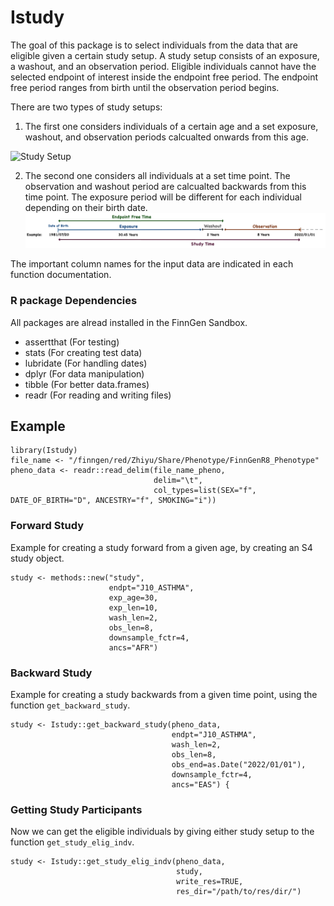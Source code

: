 # Istudy

<!-- badges: start -->
<!-- badges: end -->

The goal of this package is to select individuals from the data that are eligible given a certain study setup. A study setup consists of an exposure, a washout, and an observation period. Eligible individuals cannot have the selected endpoint of interest inside the endpoint free period. The endpoint free period ranges from birth until the observation period begins. 

There are two types of study setups:

1. The first one considers individuals of a certain age and a set exposure, washout, and observation periods calcualted onwards from this age. 

![Study Setup](https://github.com/intervene-EU-H2020/onset_prediction/blob/main/Istudy/man/Study_setup_schema.svg)

2. The second one considers all individuals at a set time point. The observation and washout period are calcualted backwards from this time point. The exposure period will be different for each individual depending on their birth date. 
![Study Setup Backwards](https://github.com/intervene-EU-H2020/onset_prediction/blob/main/Istudy/man/Study_Setup_Back_Schema.png)

The important column names for the input data are indicated in each function documentation.

### R package Dependencies
 All packages are alread installed in the FinnGen Sandbox.
 
- assertthat (For testing)
- stats (For creating test data)
- lubridate (For handling dates)
- dplyr (For data manipulation)
- tibble (For better data.frames)
- readr (For reading and writing files)

## Example

```{r example}
library(Istudy)
file_name <- "/finngen/red/Zhiyu/Share/Phenotype/FinnGenR8_Phenotype"
pheno_data <- readr::read_delim(file_name_pheno,
                                delim="\t",
                                col_types=list(SEX="f", DATE_OF_BIRTH="D", ANCESTRY="f", SMOKING="i"))
```
### Forward Study

Example for creating a study forward from a given age, by creating an S4 study object.

```{r example}
study <- methods::new("study",
                      endpt="J10_ASTHMA",
                      exp_age=30,
                      exp_len=10,
                      wash_len=2,
                      obs_len=8,
                      downsample_fctr=4,
                      ancs="AFR")
```
### Backward Study

Example for creating a study backwards from a given time point, using the function `get_backward_study`.

```{r example}
study <- Istudy::get_backward_study(pheno_data,
                                    endpt="J10_ASTHMA",
                                    wash_len=2,
                                    obs_len=8,
                                    obs_end=as.Date("2022/01/01"),
                                    downsample_fctr=4,
                                    ancs="EAS") {
```
### Getting Study Participants

Now we can get the eligible individuals by giving either study setup to the function `get_study_elig_indv`.

```{r example}
study <- Istudy::get_study_elig_indv(pheno_data,
                                     study,
                                     write_res=TRUE,
                                     res_dir="/path/to/res/dir/")
```
